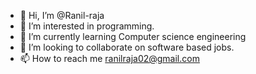 - 👋 Hi, I’m @Ranil-raja
- 👀 I’m interested in programming.
- 🌱 I’m currently learning Computer science engineering
- 💞️ I’m looking to collaborate on software based jobs.
- 📫 How to reach me ranilraja02@gmail.com

<!---
Ranil-raja/Ranil-raja is a ✨ special ✨ repository because its `README.md` (this file) appears on your GitHub profile.
You can click the Preview link to take a look at your changes.
--->
